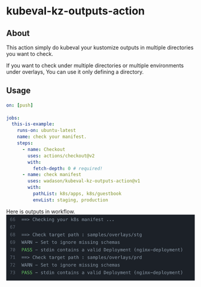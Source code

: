 # kubeval-kz-outputs-action

## About

This action simply do kubeval your kustomize outputs in multiple directories you want to check.

If you want to check under multiple directories or multiple environments under overlays, 
You can use it only defining a directory.

## Usage

```yaml
on: [push]

jobs:
  this-is-example:
    runs-on: ubuntu-latest
    name: check your manifest.
    steps:
      - name: Checkout
        uses: actions/checkout@v2
        with:
          fetch-depth: 0 # required!
      - name: check manifest
        uses: wadason/kubeval-kz-outputs-action@v1
        with:
          pathList: k8s/apps, k8s/guestbook
          envList: staging, production
```

Here is outputs in workflow.
![pic](./output-example.png)
